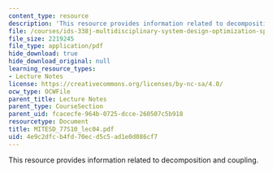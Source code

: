 ```yaml
---
content_type: resource
description: 'This resource provides information related to decomposition and coupling. '
file: /courses/ids-338j-multidisciplinary-system-design-optimization-spring-2010/4e9c2dfcb4fd70ecd5c5ad1e0d086cf7_MITESD_77S10_lec04.pdf
file_size: 2219245
file_type: application/pdf
hide_download: true
hide_download_original: null
learning_resource_types:
- Lecture Notes
license: https://creativecommons.org/licenses/by-nc-sa/4.0/
ocw_type: OCWFile
parent_title: Lecture Notes
parent_type: CourseSection
parent_uid: fcacecfe-964b-0725-dcce-260507c5b918
resourcetype: Document
title: MITESD_77S10_lec04.pdf
uid: 4e9c2dfc-b4fd-70ec-d5c5-ad1e0d086cf7
---
```

This resource provides information related to decomposition and coupling. 